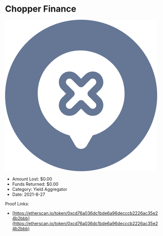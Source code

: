 # Chopper Finance
![Chopper Finance](/rektimages/Chopper-Finance.png)
- Amount Lost: $0.00
- Funds Returned: $0.00
- Category: Yield Aggregator
- Date: 2021-8-27



Proof Links:
- [https://etherscan.io/token/0xcd76a036dc1bde6a96decccb2226ac35e24b2bbb](https://etherscan.io/token/0xcd76a036dc1bde6a96decccb2226ac35e24b2bbb)


